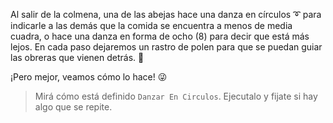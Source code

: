 <gs-attire
  attire-url="https://raw.githubusercontent.com/MumukiProject/mumuki-guia-gobstones-repeticion-simple-kids/master/assets/attires/config.json">
</gs-attire>
<gs-toolbox toolbox-url="https://raw.githubusercontent.com/MumukiProject/mumuki-guia-gobstones-repeticion-simple-kids/master/assets/toolbox_1553708780521.xml"></gs-toolbox>

Al salir de la colmena, una de las abejas hace una danza en círculos :curly_loop: para indicarle a las demás que la comida se encuentra a menos de media cuadra, o hace una danza en forma de ocho (8) para decir que está más lejos. En cada paso dejaremos un rastro de polen para que se puedan guiar las obreras que vienen detrás. :paw_prints:

¡Pero mejor, veamos cómo lo hace! :stuck_out_tongue_winking_eye:

> Mirá cómo está definido `Danzar En Circulos`. Ejecutalo y fijate si hay algo que se repite.